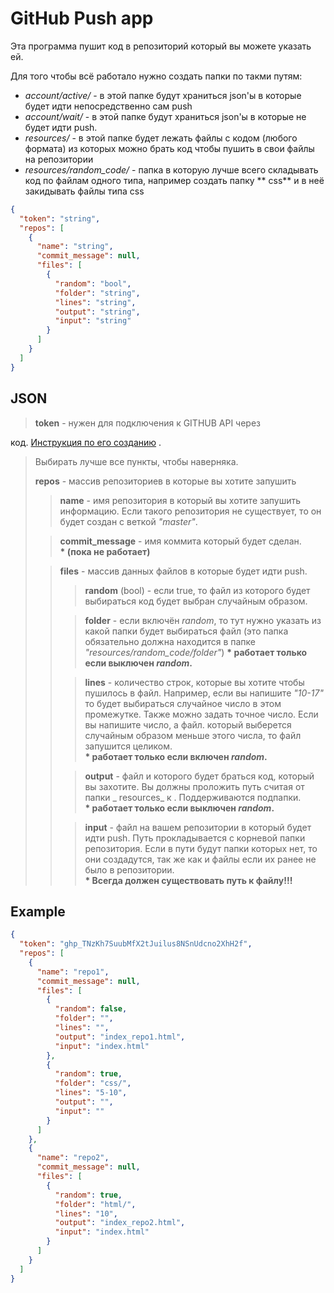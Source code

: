 # GitHub Push app

Эта программа пушит код в репозиторий который вы можете указать ей.

Для того чтобы всё работало нужно создать папки по такми путям:

* *account/active/* - в этой папке будут храниться json'ы в которые будет идти непосредственно сам push
* *account/wait/* - в этой папке будут храниться json'ы в которые не будет идти push.
* *resources/* - в этой папке будет лежать файлы с кодом (любого формата) из которых можно брать код чтобы пушить в свои
  файлы на репозитории
* *resources/random_code/* - папка в которую лучше всего складывать код по файлам одного типа, например создать папку **
  css** и в неё закидывать файлы типа css

``` json
{
  "token": "string",
  "repos": [
    {
      "name": "string",
      "commit_message": null,
      "files": [
        {
          "random": "bool",
          "folder": "string",
          "lines": "string",
          "output": "string",
          "input": "string"
        }
      ]
    }
  ]
}
```

## JSON

> __token__ - нужен для подключения к GITHUB API через
>
код. [Инструкция по его созданию](https://docs.github.com/ru/authentication/keeping-your-account-and-data-secure/creating-a-personal-access-token)
.
> Выбирать лучше все пункты, чтобы наверняка.
>
> __repos__ - массив репозиториев в которые вы хотите запушить
>> __name__ - имя репозитория в который вы хотите запушить информацию. Если такого репозитория не существует, то он
> > будет создан с веткой _"master"_.
>
>> __commit_message__ - имя коммита который будет сделан.   
> > __* (пока не работает)__
>
>> __files__ - массив данных файлов в которые будет идти push.
>>> __random__ (bool) - если true, то файл из которого будет выбираться код будет выбран случайным образом.
>>
>>> __folder__ - если включён _random_, то тут нужно указать из какой папки будет выбираться файл (это папка обязательно
> > > должна находится в папке _"resources/random_code/folder"_)
> > > __* работает только если выключен _random_.__
>>
>>> __lines__ - количество строк, которые вы хотите чтобы пушилось в файл. Например, если вы напишите _"10-17"_ то будет
> > > выбираться случайное число в этом промежутке. Также можно задать точное число. Если вы напишите число, а файл.
> > > который выберется случайным образом меньше этого числа, то файл запушится целиком.   
> > > __* работает только если включен _random_.__
>>
>>> __output__ - файл и которого будет браться код, который вы захотите. Вы должны проложить путь считая от папки _
> > > resources_ к . Поддерживаются подпапки.   
> > > __* работает только если выключен _random_.__
>>
>>> __input__ - файл на вашем репозитории в который будет идти push. Путь прокладывается с корневой папки репозитория.
> > > Если в пути будут папки которых нет, то они создадутся, так же как и файлы если их ранее не было в репозитории.   
> > > __* Всегда должен существовать путь к файлу!!!__

## Example

``` json
{
  "token": "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",
  "repos": [
    {
      "name": "repo1",
      "commit_message": null,
      "files": [
        {
          "random": false,
          "folder": "",
          "lines": "",
          "output": "index_repo1.html",
          "input": "index.html"
        },
        {
          "random": true,
          "folder": "css/",
          "lines": "5-10",
          "output": "",
          "input": ""
        }
      ]
    },
    {
      "name": "repo2",
      "commit_message": null,
      "files": [
        {
          "random": true,
          "folder": "html/",
          "lines": "10",
          "output": "index_repo2.html",
          "input": "index.html"
        }
      ]
    }
  ]
}
```